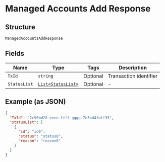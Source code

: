 
# Managed Accounts Add Response

## Structure

`ManagedAccountsAddResponse`

## Fields

| Name | Type | Tags | Description |
|  --- | --- | --- | --- |
| `TxId` | `string` | Optional | Transaction identifier |
| `StatusList` | [`List<StatusList>`](../../doc/models/status-list.md) | Optional | - |

## Example (as JSON)

```json
{
  "TxId": "2c90bd28-eeee-ffff-gggg-7e3bd4fbff33",
  "statusList": [
    {
      "id": "id6",
      "status": "status8",
      "reason": "reason8"
    }
  ]
}
```

